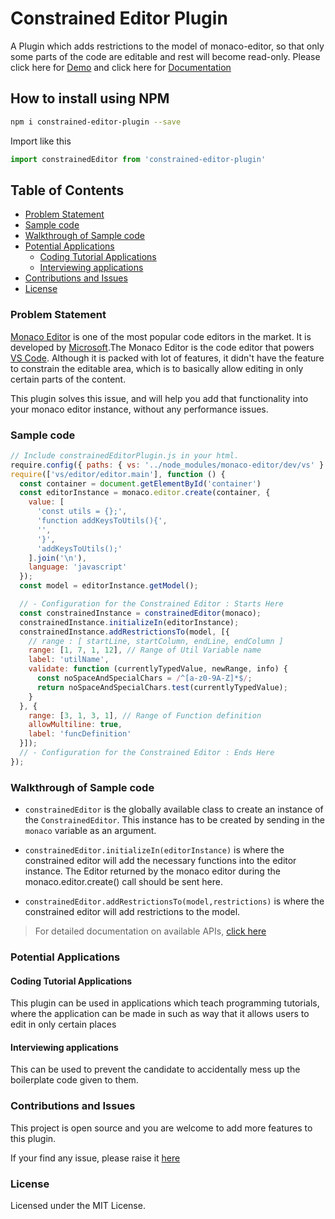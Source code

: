 # Constrained Editor Plugin <!-- omit in toc -->

A Plugin which adds restrictions to the model of monaco-editor, so that only some parts of the code are editable and rest will become read-only. Please click here for [Demo](https://constrained-editor-plugin.vercel.app/playground) and click here for [Documentation](https://constrained-editor-plugin.vercel.app/)


## How to install using NPM

```bash
npm i constrained-editor-plugin --save
```

Import like this

```javascript
import constrainedEditor from 'constrained-editor-plugin'
```

## Table of Contents <!-- omit in toc -->

- [Problem Statement](#problem-statement)
- [Sample code](#sample-code)
- [Walkthrough of Sample code](#walkthrough-of-sample-code)
- [Potential Applications](#potential-applications)
  - [Coding Tutorial Applications](#coding-tutorial-applications)
  - [Interviewing applications](#interviewing-applications)
- [Contributions and Issues](#contributions-and-issues)
- [License](#license)


### Problem Statement

[Monaco Editor](https://microsoft.github.io/monaco-editor/) is one of the most popular code editors in the market. It is developed by [Microsoft](https://www.microsoft.com/en-in).The Monaco Editor is the code editor that powers [VS Code](https://github.com/Microsoft/vscode). Although it is packed with lot of features, it didn't have the feature to constrain the editable area, which is to basically allow editing in only certain parts of the content.

This plugin solves this issue, and will help you add that functionality into your monaco editor instance, without any performance issues.

### Sample code

```javascript
// Include constrainedEditorPlugin.js in your html.
require.config({ paths: { vs: '../node_modules/monaco-editor/dev/vs' } });
require(['vs/editor/editor.main'], function () {
  const container = document.getElementById('container')
  const editorInstance = monaco.editor.create(container, {
    value: [
      'const utils = {};',
      'function addKeysToUtils(){',
      '',
      '}',
      'addKeysToUtils();'
    ].join('\n'),
    language: 'javascript'
  });
  const model = editorInstance.getModel();

  // - Configuration for the Constrained Editor : Starts Here
  const constrainedInstance = constrainedEditor(monaco);
  constrainedInstance.initializeIn(editorInstance);
  constrainedInstance.addRestrictionsTo(model, [{
    // range : [ startLine, startColumn, endLine, endColumn ]
    range: [1, 7, 1, 12], // Range of Util Variable name
    label: 'utilName',
    validate: function (currentlyTypedValue, newRange, info) {
      const noSpaceAndSpecialChars = /^[a-z0-9A-Z]*$/;
      return noSpaceAndSpecialChars.test(currentlyTypedValue);
    }
  }, {
    range: [3, 1, 3, 1], // Range of Function definition
    allowMultiline: true,
    label: 'funcDefinition'
  }]);
  // - Configuration for the Constrained Editor : Ends Here
});
```

### Walkthrough of Sample code

- `constrainedEditor` is the globally available class to create an instance of the `ConstrainedEditor`. This instance has to be created by sending in the `monaco` variable as an argument.

- `constrainedEditor.initializeIn(editorInstance)` is where the constrained editor will add the necessary functions into the editor instance. The Editor returned by the monaco editor during the monaco.editor.create() call should be sent here.
  
- `constrainedEditor.addRestrictionsTo(model,restrictions)` is where the constrained editor will add restrictions to the model. 

> For detailed documentation on available APIs, [click here](http://www.github.com/Pranomvignesh)

### Potential Applications

#### Coding Tutorial Applications

This plugin can be used in applications which teach programming tutorials, where the application can be made in such as way that it allows users to edit in only certain places

#### Interviewing applications

This can be used to prevent the candidate to accidentally mess up the boilerplate code given to them.


### Contributions and Issues 

This project is open source and you are welcome to add more features to this plugin.

If your find any issue, please raise it [here](https://github.com/Pranomvignesh/constrained-editor-plugin/issues)

### License
Licensed under the MIT License.
